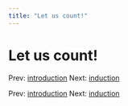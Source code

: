```yaml
---
title: "Let us count!"
---
```


# Let us count!

Prev: [introduction](introduction.md)
Next: [induction](induction.md)

Prev: [introduction](introduction.md)
Next: [induction](induction.md)
